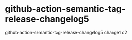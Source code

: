 # github-action-semantic-tag-release-changelog5
github-action-semantic-tag-release-changelog5
change1
c2